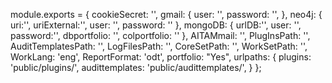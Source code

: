 module.exports = {
    cookieSecret: '',
    gmail: {
        user: '',
        password: '',
    },
    neo4j: {
        uri:'',
        uriExternal:'',
        user: '',
        password: ''
    },
    mongoDB: {
        urlDB:'',
        user: '',
        password:'',
        dbportfolio: '',
        colportfolio: ''
    },
    AITAMmail: '',
    PlugInsPath: '',
    AuditTemplatesPath: '',
    LogFilesPath: '',
    CoreSetPath: '',
    WorkSetPath: '',
    WorkLang: 'eng',
    ReportFormat: 'odt',
    portfolio: "Yes",
    urlpaths: {
        plugins: 'public/plugins/',
        audittemplates: 'public/audittemplates/',
    }
};